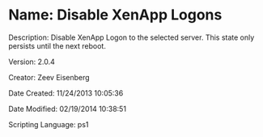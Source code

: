 ﻿# Name: Disable XenApp Logons

Description: Disable XenApp Logon to the selected server. This state only persists until the next reboot.

Version: 2.0.4

Creator: Zeev Eisenberg

Date Created: 11/24/2013 10:05:36

Date Modified: 02/19/2014 10:38:51

Scripting Language: ps1


